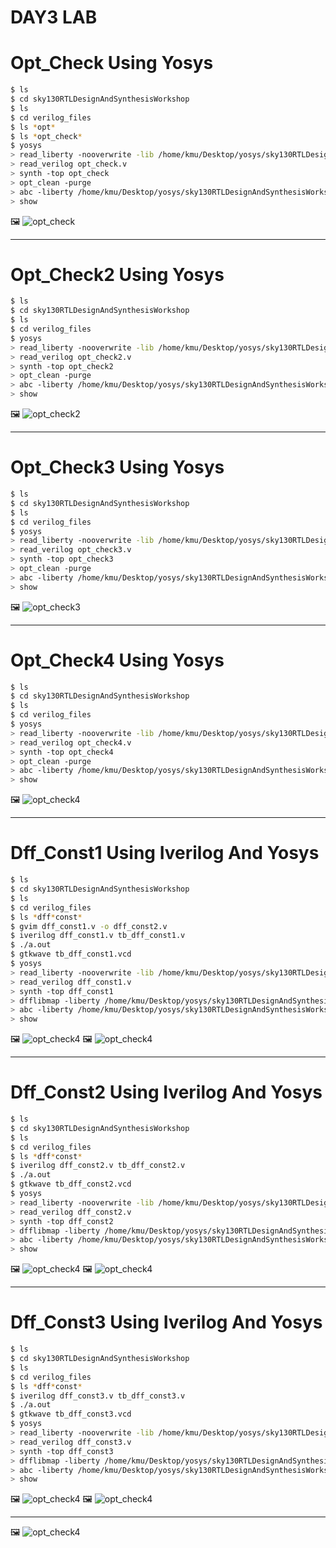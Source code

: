 # DAY3 LAB

# Opt_Check Using Yosys

```bash
$ ls
$ cd sky130RTLDesignAndSynthesisWorkshop
$ ls
$ cd verilog_files
$ ls *opt*
$ ls *opt_check*
$ yosys
> read_liberty -nooverwrite -lib /home/kmu/Desktop/yosys/sky130RTLDesignAndSynthesisWorkshop/verilog_files/open_pdks/sources/sky130_fd_sc_hd/timing/sky130_fd_sc_hd__tt_025C_1v80.lib
> read_verilog opt_check.v
> synth -top opt_check
> opt_clean -purge
> abc -liberty /home/kmu/Desktop/yosys/sky130RTLDesignAndSynthesisWorkshop/verilog_files/open_pdks/sources/sky130_fd_sc_hd/timing/sky130_fd_sc_hd__tt_025C_1v80.lib
> show
```

🖼️ ![opt_check](https://github.com/khajamufaqqamuddin-pixel/KMU-From-RTL-to-Reality/blob/main/Week-1/Day-3/Lab/opt_check.jpeg)

---

# Opt_Check2 Using Yosys

```bash
$ ls
$ cd sky130RTLDesignAndSynthesisWorkshop
$ ls
$ cd verilog_files
$ yosys
> read_liberty -nooverwrite -lib /home/kmu/Desktop/yosys/sky130RTLDesignAndSynthesisWorkshop/verilog_files/open_pdks/sources/sky130_fd_sc_hd/timing/sky130_fd_sc_hd__tt_025C_1v80.lib
> read_verilog opt_check2.v
> synth -top opt_check2
> opt_clean -purge
> abc -liberty /home/kmu/Desktop/yosys/sky130RTLDesignAndSynthesisWorkshop/verilog_files/open_pdks/sources/sky130_fd_sc_hd/timing/sky130_fd_sc_hd__tt_025C_1v80.lib
> show
```

🖼️ ![opt_check2](https://github.com/khajamufaqqamuddin-pixel/KMU-From-RTL-to-Reality/blob/main/Week-1/Day-3/Lab/opt_check2.jpeg)

---

# Opt_Check3 Using Yosys

```bash
$ ls
$ cd sky130RTLDesignAndSynthesisWorkshop
$ ls
$ cd verilog_files
$ yosys
> read_liberty -nooverwrite -lib /home/kmu/Desktop/yosys/sky130RTLDesignAndSynthesisWorkshop/verilog_files/open_pdks/sources/sky130_fd_sc_hd/timing/sky130_fd_sc_hd__tt_025C_1v80.lib
> read_verilog opt_check3.v
> synth -top opt_check3
> opt_clean -purge
> abc -liberty /home/kmu/Desktop/yosys/sky130RTLDesignAndSynthesisWorkshop/verilog_files/open_pdks/sources/sky130_fd_sc_hd/timing/sky130_fd_sc_hd__tt_025C_1v80.lib
> show
```

🖼️ ![opt_check3](https://github.com/khajamufaqqamuddin-pixel/KMU-From-RTL-to-Reality/blob/main/Week-1/Day-3/Lab/opt_check3.jpeg)

---

# Opt_Check4 Using Yosys


```bash
$ ls
$ cd sky130RTLDesignAndSynthesisWorkshop
$ ls
$ cd verilog_files
$ yosys
> read_liberty -nooverwrite -lib /home/kmu/Desktop/yosys/sky130RTLDesignAndSynthesisWorkshop/verilog_files/open_pdks/sources/sky130_fd_sc_hd/timing/sky130_fd_sc_hd__tt_025C_1v80.lib
> read_verilog opt_check4.v
> synth -top opt_check4
> opt_clean -purge
> abc -liberty /home/kmu/Desktop/yosys/sky130RTLDesignAndSynthesisWorkshop/verilog_files/open_pdks/sources/sky130_fd_sc_hd/timing/sky130_fd_sc_hd__tt_025C_1v80.lib
> show
```

🖼️ ![opt_check4](https://github.com/khajamufaqqamuddin-pixel/KMU-From-RTL-to-Reality/blob/main/Week-1/Day-3/Lab/opt_check4.jpeg)

---

# Dff_Const1 Using Iverilog And Yosys


```bash
$ ls
$ cd sky130RTLDesignAndSynthesisWorkshop
$ ls
$ cd verilog_files
$ ls *dff*const*
$ gvim dff_const1.v -o dff_const2.v
$ iverilog dff_const1.v tb_dff_const1.v
$ ./a.out
$ gtkwave tb_dff_const1.vcd
$ yosys
> read_liberty -nooverwrite -lib /home/kmu/Desktop/yosys/sky130RTLDesignAndSynthesisWorkshop/verilog_files/open_pdks/sources/sky130_fd_sc_hd/timing/sky130_fd_sc_hd__tt_025C_1v80.lib
> read_verilog dff_const1.v
> synth -top dff_const1
> dfflibmap -liberty /home/kmu/Desktop/yosys/sky130RTLDesignAndSynthesisWorkshop/verilog_files/open_pdks/sources/sky130_fd_sc_hd/timing/sky130_fd_sc_hd__tt_025C_1v80.lib
> abc -liberty /home/kmu/Desktop/yosys/sky130RTLDesignAndSynthesisWorkshop/verilog_files/open_pdks/sources/sky130_fd_sc_hd/timing/sky130_fd_sc_hd__tt_025C_1v80.lib
> show
```

🖼️ ![opt_check4](https://github.com/khajamufaqqamuddin-pixel/KMU-From-RTL-to-Reality/blob/main/Week-1/Day-3/Lab/opt_check4.jpeg)
🖼️ ![opt_check4](https://github.com/khajamufaqqamuddin-pixel/KMU-From-RTL-to-Reality/blob/main/Week-1/Day-3/Lab/opt_check4.jpeg)

---

# Dff_Const2 Using Iverilog And Yosys


```bash
$ ls
$ cd sky130RTLDesignAndSynthesisWorkshop
$ ls
$ cd verilog_files
$ ls *dff*const*
$ iverilog dff_const2.v tb_dff_const2.v
$ ./a.out
$ gtkwave tb_dff_const2.vcd
$ yosys
> read_liberty -nooverwrite -lib /home/kmu/Desktop/yosys/sky130RTLDesignAndSynthesisWorkshop/verilog_files/open_pdks/sources/sky130_fd_sc_hd/timing/sky130_fd_sc_hd__tt_025C_1v80.lib
> read_verilog dff_const2.v
> synth -top dff_const2
> dfflibmap -liberty /home/kmu/Desktop/yosys/sky130RTLDesignAndSynthesisWorkshop/verilog_files/open_pdks/sources/sky130_fd_sc_hd/timing/sky130_fd_sc_hd__tt_025C_1v80.lib
> abc -liberty /home/kmu/Desktop/yosys/sky130RTLDesignAndSynthesisWorkshop/verilog_files/open_pdks/sources/sky130_fd_sc_hd/timing/sky130_fd_sc_hd__tt_025C_1v80.lib
> show
```

🖼️ ![opt_check4](https://github.com/khajamufaqqamuddin-pixel/KMU-From-RTL-to-Reality/blob/main/Week-1/Day-3/Lab/opt_check4.jpeg)
🖼️ ![opt_check4](https://github.com/khajamufaqqamuddin-pixel/KMU-From-RTL-to-Reality/blob/main/Week-1/Day-3/Lab/opt_check4.jpeg)

---

# Dff_Const3 Using Iverilog And Yosys


```bash
$ ls
$ cd sky130RTLDesignAndSynthesisWorkshop
$ ls
$ cd verilog_files
$ ls *dff*const*
$ iverilog dff_const3.v tb_dff_const3.v
$ ./a.out
$ gtkwave tb_dff_const3.vcd
$ yosys
> read_liberty -nooverwrite -lib /home/kmu/Desktop/yosys/sky130RTLDesignAndSynthesisWorkshop/verilog_files/open_pdks/sources/sky130_fd_sc_hd/timing/sky130_fd_sc_hd__tt_025C_1v80.lib
> read_verilog dff_const3.v
> synth -top dff_const3
> dfflibmap -liberty /home/kmu/Desktop/yosys/sky130RTLDesignAndSynthesisWorkshop/verilog_files/open_pdks/sources/sky130_fd_sc_hd/timing/sky130_fd_sc_hd__tt_025C_1v80.lib
> abc -liberty /home/kmu/Desktop/yosys/sky130RTLDesignAndSynthesisWorkshop/verilog_files/open_pdks/sources/sky130_fd_sc_hd/timing/sky130_fd_sc_hd__tt_025C_1v80.lib
> show
```

🖼️ ![opt_check4](https://github.com/khajamufaqqamuddin-pixel/KMU-From-RTL-to-Reality/blob/main/Week-1/Day-3/Lab/opt_check4.jpeg)
🖼️ ![opt_check4](https://github.com/khajamufaqqamuddin-pixel/KMU-From-RTL-to-Reality/blob/main/Week-1/Day-3/Lab/opt_check4.jpeg)

---
🖼️ ![opt_check4](https://github.com/khajamufaqqamuddin-pixel/KMU-From-RTL-to-Reality/blob/main/Week-1/Day-3/Lab/opt_check4.jpeg)

